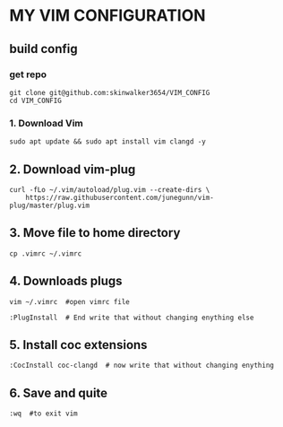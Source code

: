 # MY VIM CONFIGURATION

## build config
### get repo
    git clone git@github.com:skinwalker3654/VIM_CONFIG
    cd VIM_CONFIG

### 1. Download Vim
    sudo apt update && sudo apt install vim clangd -y
    
## 2. Download vim-plug
    curl -fLo ~/.vim/autoload/plug.vim --create-dirs \
        https://raw.githubusercontent.com/junegunn/vim-plug/master/plug.vim
    
## 3. Move file to home directory
    cp .vimrc ~/.vimrc
    
## 4. Downloads plugs
    vim ~/.vimrc  #open vimrc file
    
    :PlugInstall  # End write that without changing enything else

## 5. Install coc extensions
    :CocInstall coc-clangd  # now write that without changing enything

## 6. Save and quite
    :wq  #to exit vim
    
